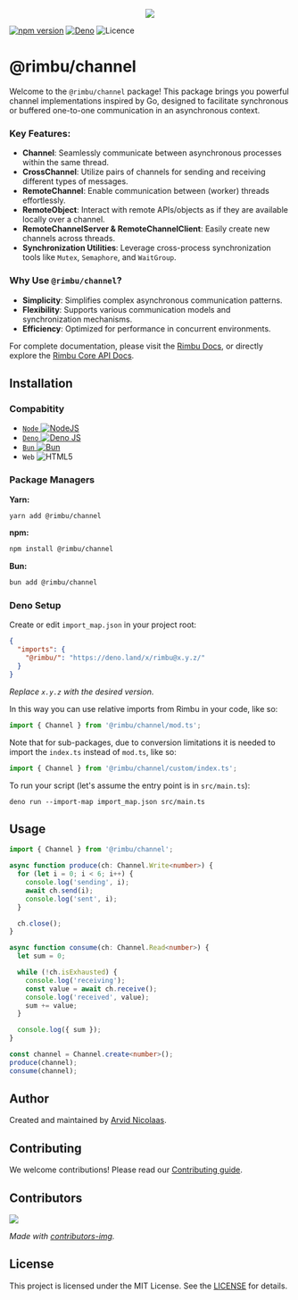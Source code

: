 <p align="center">
    <img src="https://github.com/rimbu-org/rimbu/raw/main/assets/rimbu_logo.svg" />
</p>

[![npm version](https://badge.fury.io/js/@rimbu%channel.svg)](https://www.npmjs.com/package/@rimbu/channel)
[![Deno](https://shield.deno.dev/x/rimbu)](http://deno.land/x/rimbu)
![Licence](https://img.shields.io/github/license/rimbu-org/rimbu)

# @rimbu/channel

Welcome to the `@rimbu/channel` package! This package brings you powerful channel implementations inspired by Go, designed to facilitate synchronous or buffered one-to-one communication in an asynchronous context.

### Key Features:

- **Channel**: Seamlessly communicate between asynchronous processes within the same thread.
- **CrossChannel**: Utilize pairs of channels for sending and receiving different types of messages.
- **RemoteChannel**: Enable communication between (worker) threads effortlessly.
- **RemoteObject**: Interact with remote APIs/objects as if they are available locally over a channel.
- **RemoteChannelServer & RemoteChannelClient**: Easily create new channels across threads.
- **Synchronization Utilities**: Leverage cross-process synchronization tools like `Mutex`, `Semaphore`, and `WaitGroup`.

### Why Use `@rimbu/channel`?

- **Simplicity**: Simplifies complex asynchronous communication patterns.
- **Flexibility**: Supports various communication models and synchronization mechanisms.
- **Efficiency**: Optimized for performance in concurrent environments.

For complete documentation, please visit the [Rimbu Docs](https://rimbu.org), or directly explore the [Rimbu Core API Docs](https://rimbu.org/api/rimbu/channel).

## Installation

### Compabitity

- [`Node` ![NodeJS](https://img.shields.io/badge/node.js-6DA55F?logo=node.js&logoColor=white)](https://nodejs.org)
- [`Deno` ![Deno JS](https://img.shields.io/badge/deno%20js-000000?logo=deno&logoColor=white)](https://deno.com/runtime)
- [`Bun` ![Bun](https://img.shields.io/badge/Bun-%23000000.svg?logoColor=white)](https://bun.sh/)
- `Web` ![HTML5](https://img.shields.io/badge/html5-%23E34F26.svg?logoColor=white)

### Package Managers

**Yarn:**

```sh
yarn add @rimbu/channel
```

**npm:**

```sh
npm install @rimbu/channel
```

**Bun:**

```sh
bun add @rimbu/channel
```

### Deno Setup

Create or edit `import_map.json` in your project root:

```json
{
  "imports": {
    "@rimbu/": "https://deno.land/x/rimbu@x.y.z/"
  }
}
```

_Replace `x.y.z` with the desired version._

In this way you can use relative imports from Rimbu in your code, like so:

```ts
import { Channel } from '@rimbu/channel/mod.ts';
```

Note that for sub-packages, due to conversion limitations it is needed to import the `index.ts` instead of `mod.ts`, like so:

```ts
import { Channel } from '@rimbu/channel/custom/index.ts';
```

To run your script (let's assume the entry point is in `src/main.ts`):

`deno run --import-map import_map.json src/main.ts`

## Usage

```ts
import { Channel } from '@rimbu/channel';

async function produce(ch: Channel.Write<number>) {
  for (let i = 0; i < 6; i++) {
    console.log('sending', i);
    await ch.send(i);
    console.log('sent', i);
  }

  ch.close();
}

async function consume(ch: Channel.Read<number>) {
  let sum = 0;

  while (!ch.isExhausted) {
    console.log('receiving');
    const value = await ch.receive();
    console.log('received', value);
    sum += value;
  }

  console.log({ sum });
}

const channel = Channel.create<number>();
produce(channel);
consume(channel);
```

## Author

Created and maintained by [Arvid Nicolaas](https://github.com/vitoke).

## Contributing

We welcome contributions! Please read our [Contributing guide](https://github.com/rimbu-org/rimbu/blob/main/CONTRIBUTING.md).

## Contributors

<img src = "https://contrib.rocks/image?repo=rimbu-org/rimbu"/>

_Made with [contributors-img](https://contrib.rocks)._

## License

This project is licensed under the MIT License. See the [LICENSE](./LICENSE) for details.
